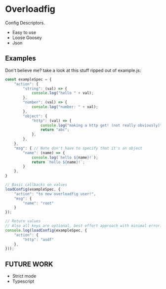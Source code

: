 # Overloadfig
Config Descriptors.

- Easy to use
- Loose Goosey
- Json

## Examples
Don't believe me? take a look at this stuff ripped out of example.js:

```Javascript
const exampleSpec = {
    "action": {
        "string": (val) => {
            console.log("hello " + val);
        },
        "number": (val) => {
            console.log("number: " + val);
        },
        "object": {
            "http": (val) => {
                console.log("making a http get! (not really obviously)" );
                return "abc";
            },
        },
    },
    "msg": { // Note don't have to specify that it's an object
        "name": (name) => {
            console.log(`hello ${name}!`);
            return `hello ${name}!`;
        }
    },
}

// Basic callbacks on values
loadConfig(exampleSpec, {
    "action": "to new overloadfig user!",
    "msg": {
        "name": "root"
    }
});

// Return values
// Also all keys are optional, best effort approach with minimal erroring
console.log(loadConfig(exampleSpec, {
    "action": {
        "http": "asdf"
    },
}));
```

## FUTURE WORK
- Strict mode
- Typescript
